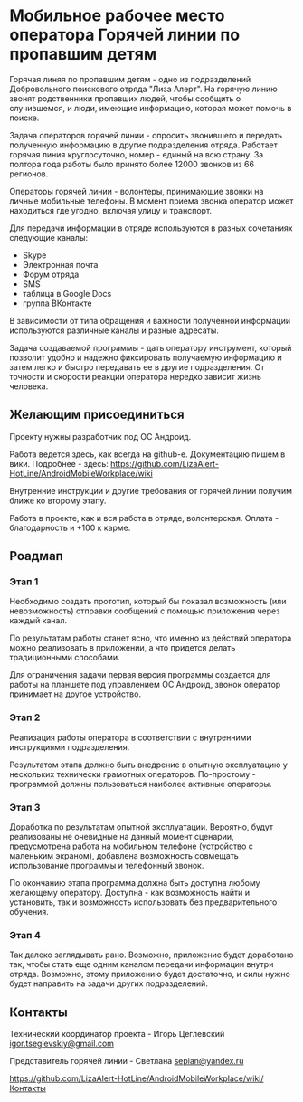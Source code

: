 # Мобильное рабочее место оператора Горячей линии по пропавшим детям

Горячая линяя по пропавшим детям - одно из подразделений Добровольного поискового отряда "Лиза Алерт". На горячую линию звонят родственники пропавших людей, чтобы сообщить о случившемся, и люди, имеющие информацию, которая может помочь в поиске. 

Задача операторов горячей линии - опросить звонившего и передать полученную информацию в другие подразделения отряда. Работает горячая линия круглосуточно, номер - единый на всю страну. За полтора года работы было принято более 12000 звонков из 66 регионов. 

Операторы горячей линии - волонтеры, принимающие звонки на личные мобильные телефоны. В момент приема звонка оператор может находиться где угодно, включая улицу и транспорт. 

Для передачи информации в отряде используются в разных сочетаниях следующие каналы:
- Skype
- Электронная почта
- Форум отряда
- SMS
- таблица в Google Docs
- группа ВКонтакте

В зависимости от типа обращения и важности полученной информации используются различные каналы и разные адресаты. 

Задача создаваемой программы - дать оператору инструмент, который позволит удобно и надежно фиксировать получаемую информацию и затем легко и быстро передавать ее в другие подразделения. От точности и скорости реакции оператора нередко зависит жизнь человека.

## Желающим присоединиться

Проекту нужны разработчик под ОС Андроид.

Работа ведется здесь, как всегда на github-е. Документацию пишем в вики. Подробнее - здесь: https://github.com/LizaAlert-HotLine/AndroidMobileWorkplace/wiki

Внутренние инструкции и другие требования от горячей линии получим ближе ко второму этапу. 

Работа в проекте, как и вся работа в отряде, волонтерская. Оплата - благодарность и +100 к карме. 

## Роадмап

### Этап 1

Необходимо создать прототип, который бы показал возможность (или невозможность) отправки сообщений с помощью приложения через каждый канал. 

По результатам работы станет ясно, что именно из действий оператора можно реализовать в приложении, а что придется делать традиционными способами. 

Для ограничения задачи первая версия программы создается для работы на планшете под управлением ОС Андроид, звонок оператор принимает на другое устройство. 

### Этап 2

Реализация работы оператора в соответствии с внутренними инструкциями подразделения. 

Результатом этапа должно быть внедрение в опытную эксплуатацию у нескольких технически грамотных операторов. По-простому - программой должны пользоваться наиболее активные операторы. 

### Этап 3

Доработка по результатам опытной эксплуатации. Вероятно, будут реализованы не очевидные на данный момент сценарии, предусмотрена работа на мобильном телефоне (устройство с маленьким экраном), добавлена возможность совмещать использование программы и телефонный звонок. 

По окончанию этапа программа должна быть доступна любому желающему оператору. Доступна - как возможность найти и установить, так и возможность использовать без предварительного обучения. 

### Этап 4

Так далеко заглядывать рано. Возможно, приложение будет доработано так, чтобы стать еще одним каналом передачи информации внутри отряда. Возможно, этому приложению будет достаточно, и силы нужно будет направить на задачи других подразделений. 

## Контакты

Технический координатор проекта - Игорь Цеглевский igor.tseglevskiy@gmail.com

Представитель горячей линии - Светлана sepian@yandex.ru

https://github.com/LizaAlert-HotLine/AndroidMobileWorkplace/wiki/Контакты


